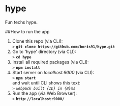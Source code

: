 # hype
Fun techs hype.

##How to run the app

1. Clone this repo (via CLI):<br/>
	`>` **`git clone https://github.com/boris91/hype.git`**
2. Go to 'hype' directory (via CLI):<br/>
	`>` **`cd hype`**
3. Install all required packages (via CLI):<br/>
	`>` **`npm install`**
4. Start server on _localhost:9000_ (via CLI):<br/>
	`>` **`npm start`**<br/>
	and wait until CLI shows this text:<br/>
	`>` _`webpack built {ID} in {N}ms`_
5. Run the app (via Web Browser):<br/>
	`>` **`http://localhost:9000/`**